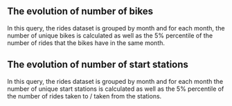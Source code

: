 ## The evolution of number of bikes

In this query, the rides dataset is grouped by month and for each month, the number of unique bikes is calculated as well as the 5% percentile of the number of rides that the bikes have in the same month.

## The evolution of number of start stations

In this query, the rides dataset is grouped by month and for each month the number of unique start stations is calculated as well as the 5% percentile of the number of rides taken to / taken from the stations. 
